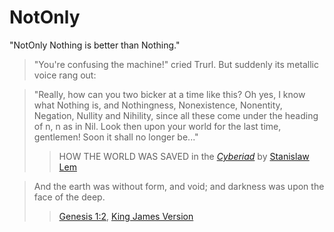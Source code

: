 # NotOnly
"NotOnly Nothing is better than Nothing."

>"You're confusing the machine!" cried Trurl. But suddenly its metallic voice rang out:

>"Really, how can you two bicker at a time like this? Oh yes, I know what Nothing is, and Nothingness, Nonexistence, Nonentity, Negation, Nullity and Nihility, since all these come under the heading of n, n as in Nil. Look then upon your world for the last time, gentlemen! Soon it shall no longer be..."
>> HOW THE WORLD WAS SAVED in the [*Cyberiad*](https://en.wikipedia.org/wiki/The_Cyberiad) by [Stanislaw Lem](https://en.wikipedia.org/wiki/Stanis%C5%82aw_Lem)

>And the earth was without form, and void; and darkness was upon the face of the deep.
>> [Genesis 1:2](https://en.wikipedia.org/wiki/Genesis_1:2), [King James Version](https://en.wikipedia.org/wiki/King_James_Version)
